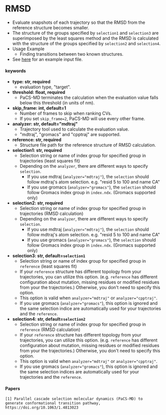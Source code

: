 # RMSD
- Evaluate snapshots of each trajectory so that the RMSD from the reference structure becomes smaller.
- The structure of the groups specified by `selection1` and `selection3` are superimposed by the least squares method and the RMSD is calculated with the structure of the groups specified by `selection2` and `selection4`.
- Usage Example
  - Finding transitions between two known structures.
- See [here](../inputfile.md#target) for an example input file.  
  
#### keywords
- **type: str, required**
  - evaluation type, "target".
- **threshold: float, required**
  - PaCS-MD terminates the calculation when the evaluation value falls below this threshold (in units of nm).
- **skip_frame: int, default=1**
  - Number of frames to skip when ranking CVs.
  - If you set `skip_frame=2`, PaCS-MD will use every other frame.
- **analyzer: str, default="mdtraj"**
  - Trajectory tool used to calculate the evaluation value.
  - "mdtraj", "gromacs" and "cpptraj" are supported.
- **reference: str, required**
  - Structure file path for the reference structure of RMSD calculation.
- **selection1: str, required**
  - Selection string or name of index group for specified group in trajectories (least squares fit)
  - Depending on the `analyzer`, there are different ways to specify `selection`.
    - If you use mdtraj (`analyzer="mdtraj"`), the `selection` should follow mdtraj's atom selection. e.g. "resid 5 to 100 and name CA"
    - If you use gromacs (`analyzer="gromacs"`), the `selection` should follow Gromacs index group in `index.ndx`. (Gromacs supported only)
- **selection2: str, required**
  - Selection string or name of index group for specified group in trajectories (RMSD calculation)
  - Depending on the `analyzer`, there are different ways to specify `selection`.
    - If you use mdtraj (`analyzer="mdtraj"`), the `selection` should follow mdtraj's atom selection. e.g. "resid 5 to 100 and name CA"
    - If you use gromacs (`analyzer="gromacs"`), the `selection` should follow Gromacs index group in `index.ndx`. (Gromacs supported only)
- **selection3: str, default=`selection1`**
  - Selection string or name of index group for specified group in `reference` (least squares fit)
  - If your `reference` structure has different topology from your trajectories, you can utilize this option. (e.g. `reference` has different configuration about mutation, missing residues or modified residues from your the trajectories.) Otherwise, you don't need to specify this option.
  - This option is valid when `analyzer="mdtraj"` or `analyzer="cpptraj"`.
  - If you use gromacs (`analyzer="gromacs"`), this option is ignored and the same selection indice are automatically used for your trajectories and the `reference`.
- **selection4: str, default=`selection2`**
  - Selection string or name of index group for specified group in `reference` (RMSD calculation)
  - If your `reference` structure has different topology from your trajectories, you can utilize this option. (e.g. `reference` has different configuration about mutation, missing residues or modified residues from your the trajectories.) Otherwise, you don't need to specify this option.
  - This option is valid when `analyzer="mdtraj"` or `analyzer="cpptraj"`.
  - If you use gromacs (`analyzer="gromacs"`), this option is ignored and the same selection indices are automatically used for your trajectories and the `reference`.


#### Papers

~~~
[1] Parallel cascade selection molecular dynamics (PaCS-MD) to generate conformational transition pathway, https://doi.org/10.1063/1.4813023
~~~
